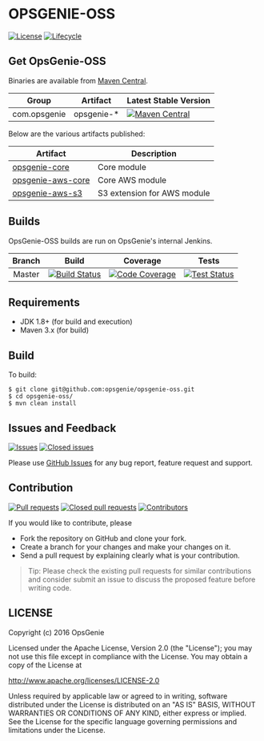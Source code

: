 # OPSGENIE-OSS

[![License](https://img.shields.io/github/license/opsgenie/opsgenie-oss.svg)](http://www.apache.org/licenses/LICENSE-2.0)
[![Lifecycle](https://img.shields.io/osslifecycle/opsgenie/opsgenie-oss.svg)]()

## Get OpsGenie-OSS

Binaries are available from [Maven Central](http://search.maven.org/#search%7Cga%7C1%7Ccom.opsgenie).

|Group|Artifact|Latest Stable Version|
|-----------|---------------|---------------------|
|com.opsgenie|opsgenie-*|[![Maven Central](https://img.shields.io/maven-central/v/com.opsgenie/opsgenie-oss.svg)]()|

Below are the various artifacts published:

|Artifact|Description|
|-----------|---------------|
|[opsgenie-core](opsgenie-core)|Core module|
|[opsgenie-aws-core](opsgenie-aws-core)|Core AWS module|
|[opsgenie-aws-s3](opsgenie-aws-s3)|S3 extension for AWS module|

## Builds

OpsGenie-OSS builds are run on OpsGenie's internal Jenkins.

|  Branch |                                                     Build                                                     |                                                                         Coverage                                                                         |                                                                         Tests                                                                         |
|:-------:|:-------------------------------------------------------------------------------------------------------------:|:--------------------------------------------------------------------------------------------------------------------------------------------------------:|:-----------------------------------------------------------------------------------------------------------------------------------------------------:|
|  Master | [![Build Status](https://jenkins.opsgeni.us/buildStatus/buildIcon?job=OpsGenieOSSBuild)]() | [![Code Coverage](https://jenkins.opsgeni.us/buildStatus/coverageIcon?job=OpsGenieOSSBuild)]() | [![Test Status](https://jenkins.opsgeni.us/buildStatus/testIcon?job=OpsGenieOSSBuild)]() |

## Requirements

* JDK 1.8+ (for build and execution)
* Maven 3.x (for build)

## Build

To build:

```
$ git clone git@github.com:opsgenie/opsgenie-oss.git
$ cd opsgenie-oss/
$ mvn clean install
```

## Issues and Feedback

[![Issues](https://img.shields.io/github/issues/opsgenie/opsgenie-oss.svg)](https://github.com/opsgenie/opsgenie-oss/issues?q=is%3Aopen+is%3Aissue)
[![Closed issues](https://img.shields.io/github/issues-closed/opsgenie/opsgenie-oss.svg)](https://github.com/opsgenie/opsgenie-oss/issues?q=is%3Aissue+is%3Aclosed)

Please use [GitHub Issues](https://github.com/opsgenie/opsgenie-oss/issues) for any bug report, feature request and support.

## Contribution

[![Pull requests](https://img.shields.io/github/issues-pr/opsgenie/opsgenie-oss.svg)](https://github.com/opsgenie/opsgenie-oss/pulls?q=is%3Aopen+is%3Apr)
[![Closed pull requests](https://img.shields.io/github/issues-pr-closed/opsgenie/opsgenie-oss.svg)](https://github.com/opsgenie/opsgenie-oss/pulls?q=is%3Apr+is%3Aclosed)
[![Contributors](https://img.shields.io/github/contributors/opsgenie/opsgenie-oss.svg)]()

If you would like to contribute, please 
- Fork the repository on GitHub and clone your fork.
- Create a branch for your changes and make your changes on it.
- Send a pull request by explaining clearly what is your contribution.

> Tip: Please check the existing pull requests for similar contributions and consider submit an issue to discuss the proposed feature before writing code.

## LICENSE

Copyright (c) 2016 OpsGenie

Licensed under the Apache License, Version 2.0 (the "License");
you may not use this file except in compliance with the License.
You may obtain a copy of the License at

<http://www.apache.org/licenses/LICENSE-2.0>

Unless required by applicable law or agreed to in writing, software
distributed under the License is distributed on an "AS IS" BASIS,
WITHOUT WARRANTIES OR CONDITIONS OF ANY KIND, either express or implied.
See the License for the specific language governing permissions and
limitations under the License.
